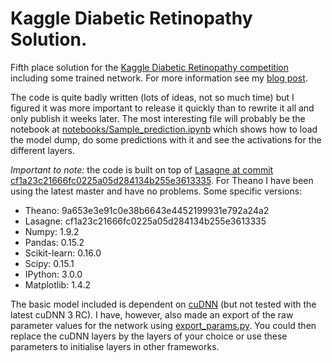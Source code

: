 # Kaggle Diabetic Retinopathy Solution.
Fifth place solution for the [Kaggle Diabetic Retinopathy competition](https://www.kaggle.com/c/diabetic-retinopathy-detection/) including some trained network. For more information see my [blog post](http://jeffreydf.github.io/diabetic-retinopathy-detection/).

The code is quite badly written (lots of ideas, not so much time) but I figured it was more important to release it quickly than to rewrite it all and only publish it weeks later. The most interesting file will probably be the notebook at 
[notebooks/Sample_prediction.ipynb](https://github.com/JeffreyDF/kaggle_diabetic_retinopathy/blob/master/notebooks/Sample_prediction.ipynb) which shows how to load the model dump, do some predictions with it and see the activations for the different layers.

_Important to note:_ the code is built on top of [Lasagne at commit cf1a23c21666fc0225a05d284134b255e3613335](https://github.com/Lasagne/Lasagne/tree/cf1a23c21666fc0225a05d284134b255e3613335). For Theano I have been using the latest master and have no problems. Some specific versions:

- Theano: 9a653e3e91c0e38b6643e4452199931e792a24a2
- Lasagne: cf1a23c21666fc0225a05d284134b255e3613335
- Numpy: 1.9.2
- Pandas: 0.15.2
- Scikit-learn: 0.16.0
- Scipy: 0.15.1
- IPython: 3.0.0
- Matplotlib: 1.4.2

The basic model included is dependent on [cuDNN](https://developer.nvidia.com/cudnn) (but not tested with the latest cuDNN 3 RC). I have, however, also made an export of the raw parameter values for the network using [export_params.py](https://github.com/JeffreyDF/kaggle_diabetic_retinopathy/blob/master/export_params.py). You could then replace the cuDNN layers by the layers of your choice or use these parameters to initialise layers in other frameworks.
